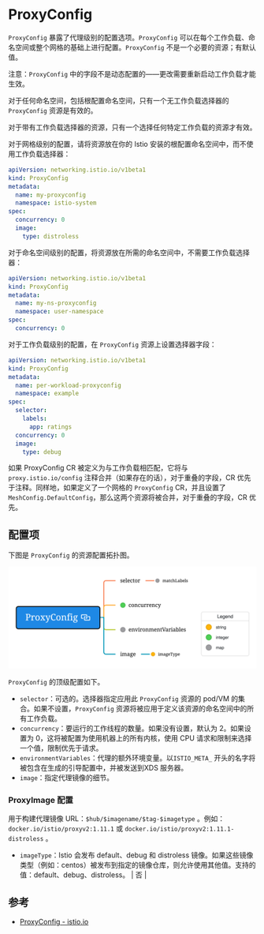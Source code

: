 # ProxyConfig

`ProxyConfig` 暴露了代理级别的配置选项。`ProxyConfig` 可以在每个工作负载、命名空间或整个网格的基础上进行配置。`ProxyConfig` 不是一个必要的资源；有默认值。

注意：`ProxyConfig` 中的字段不是动态配置的——更改需要重新启动工作负载才能生效。

对于任何命名空间，包括根配置命名空间，只有一个无工作负载选择器的 `ProxyConfig` 资源是有效的。

对于带有工作负载选择器的资源，只有一个选择任何特定工作负载的资源才有效。

对于网格级别的配置，请将资源放在你的 Istio 安装的根配置命名空间中，而不使用工作负载选择器：

```yaml
apiVersion: networking.istio.io/v1beta1
kind: ProxyConfig
metadata:
  name: my-proxyconfig
  namespace: istio-system
spec:
  concurrency: 0
  image:
    type: distroless
```

对于命名空间级别的配置，将资源放在所需的命名空间中，不需要工作负载选择器：

```yaml
apiVersion: networking.istio.io/v1beta1
kind: ProxyConfig
metadata:
  name: my-ns-proxyconfig
  namespace: user-namespace
spec:
  concurrency: 0
```

对于工作负载级别的配置，在 `ProxyConfig` 资源上设置选择器字段：

```yaml
apiVersion: networking.istio.io/v1beta1
kind: ProxyConfig
metadata:
  name: per-workload-proxyconfig
  namespace: example
spec:
  selector:
    labels:
      app: ratings
  concurrency: 0
  image:
    type: debug
```

如果 ProxyConfig CR 被定义为与工作负载相匹配，它将与 `proxy.istio.io/config` 注释合并（如果存在的话），对于重叠的字段，CR 优先于注释。同样地，如果定义了一个网格的 `ProxyConfig` CR，并且设置了 `MeshConfig.DefaultConfig`，那么这两个资源将被合并，对于重叠的字段，CR 优先。

## 配置项

下图是 `ProxyConfig` 的资源配置拓扑图。

![ProxyConfig 资源配置拓扑图](../../images/proxyconfig.png)

`ProxyConfig` 的顶级配置如下。

- `selector`：可选的。选择器指定应用此 `ProxyConfig` 资源的 pod/VM 的集合。如果不设置，`ProxyConfig` 资源将被应用于定义该资源的命名空间中的所有工作负载。 
- `concurrency`：要运行的工作线程的数量。如果没有设置，默认为 2。如果设置为 0，这将被配置为使用机器上的所有内核，使用 CPU 请求和限制来选择一个值，限制优先于请求。
- `environmentVariables`：代理的额外环境变量。以`ISTIO_META_` 开头的名字将被包含在生成的引导配置中，并被发送到XDS 服务器。
- `image`：指定代理镜像的细节。

### ProxyImage 配置

用于构建代理镜像 URL：`$hub/$imagename/$tag-$imagetype` 。例如：`docker.io/istio/proxyv2:1.11.1` 或 `docker.io/istio/proxyv2:1.11.1-distroless` 。

- `imageType`：Istio 会发布 default、debug 和 distroless 镜像。如果这些镜像类型（例如：centos）被发布到指定的镜像仓库，则允许使用其他值。支持的值：default、debug、distroless。 | 否   |

## 参考

- [ProxyConfig - istio.io](https://istio.io/latest/docs/reference/config/networking/proxy-config/)